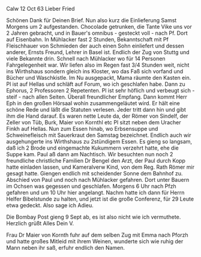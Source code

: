  Calw 12 Oct 63
Lieber Fried

Schönen Dank für Deinen Brief. Nun also kurz die Einlieferung 
Samst Morgens um 2 aufgestanden. Chocolade getrunken, die Tante Vike uns vor 2 Jahren gebracht, und in Bauer's omnibus - gesteckt voll - nach Pf. Dort auf Eisenbahn. In Mühlacker fast 2 Stunden, Bekanntschaft mit Pf Fleischhauer von Schmieden der auch einen Sohn einliefert und dessen anderer, Ernsts Freund, Lehrer in Basel ist. Endlich der Zug von Stuttg und viele Bekannte drin. Schnell nach Mühlacker wo für 14 Personen Fahrgelegenheit war. Wir liefen also im Regen fast 3/4 Stunden weit, nicht ins Wirthshaus sondern gleich ins Kloster, wo das Faß sich vorfand und Bücher und Waschkistle. Im Nu ausgepackt, Mama räumte den Kasten ein. Pl ist auf Hellas und schläft auf Forum, wo ich geschlafen habe. Dann zu Ephorus, 2 Professoren 2 Repetenten. Pl ist sehr höflich und verbeugt sich - steif - nach allen Seiten. Überall freundlicher Empfang. Dann kommt Herr Eph in den großen Hörsaal wohin zusammengeläutet wird. Er hält eine schöne Rede und läßt die Statuten verlesen. Jeder tritt dann hin und gibt ihm die Hand darauf. Es waren nette Leute da, der Römer von Sindelf, der Zeller von Tüb, Burk, Maier von Kornthl etc Pl sitzt neben dem Uracher Finkh auf Hellas. Nun zum Essen hinab, wo Erbsensuppe und Schweinefleisch mit Sauerkraut den Samstag bezeichnet. Endlich auch wir ausgehungerte ins Wirthshaus zu 2stündigem Essen. Es gieng so langsam, daß ich 2 Brode und eingemachte Kukummern verzehrt hatte, ehe die Suppe kam. Paul aß dann am Nachtisch. Wir besuchten nun noch 2 freundliche christliche Familien Dr Bengel den Arzt, der Paul durch Kopp hatte einladen lassen, und Kameralverw Kind, von dem Reg. Rath Römer mir gesagt hatte. Giengen endlich mit scheidender Sonne dem Bahnhof zu. Abschied von Paul und noch nach Mühlacker gefahren. Dort unter Bauern im Ochsen was gegessen und geschlafen. Morgens 6 Uhr nach Pfzh gefahren und um 10 Uhr hier angelangt. Nachm hatte ich dann für Herrn Helfer Bibelstunde zu halten, und jetzt ist die große Conferenz, für 29 Leute etwa gedeckt. 
Also sage ich Adieu.

Die Bombay Post gieng 9 Sept ab, es ist also nicht wie ich vermuthete. 
 Herzlich grüßt Alles
 Dein V.

Frau Dr Maier von Kornth fuhr auf dem selben Zug mit Emma nach Pforzh und hatte großes Mitleid mit ihrem Weinen, wunderte sich wie ruhig der Mann neben ihr saß, erfuhr endlich den Namen.
